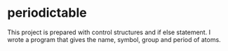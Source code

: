 ﻿# periodictable
 This project is prepared with control structures and if else statement.
 I wrote a program that gives the name, symbol, group and period of atoms.
